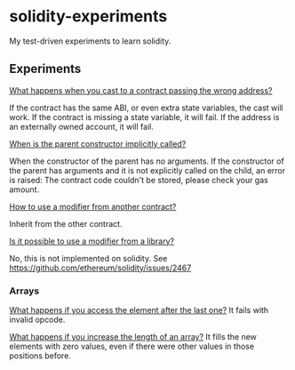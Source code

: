 # solidity-experiments

My test-driven experiments to learn solidity.

## Experiments

[What happens when you cast to a contract passing the wrong address?](contracts/WrongCast)

If the contract has the same ABI, or even extra state variables, the cast will work.
If the contract is missing a state variable, it will fail.
If the address is an externally owned account, it will fail.

[When is the parent constructor implicitly called?](contracts/ImplicitSuperConstructorCall)

When the constructor of the parent has no arguments.
If the constructor of the parent has arguments and it is not explicitly called on the child, an error is raised:
The contract code couldn't be stored, please check your gas amount.

[How to use a modifier from another contract?](contracts/ContractWithInheritedModifier)

Inherit from the other contract.

[Is it possible to use a modifier from a library?](contracts/LibraryWithModifier)

No, this is not implemented on solidity.
See https://github.com/ethereum/solidity/issues/2467

### Arrays

[What happens if you access the element after the last one?](test/Arrays.test.js)
It fails with invalid opcode.

[What happens if you increase the length of an array?](test/Arrays.test.js)
It fills the new elements with zero values, even if there were other values in
those positions before.
